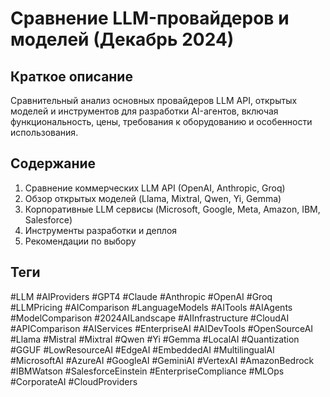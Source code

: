 # Сравнение LLM-провайдеров и моделей (Декабрь 2024)

## Краткое описание
Сравнительный анализ основных провайдеров LLM API, открытых моделей и инструментов для разработки AI-агентов, включая функциональность, цены, требования к оборудованию и особенности использования.

## Содержание
1. Сравнение коммерческих LLM API (OpenAI, Anthropic, Groq)
2. Обзор открытых моделей (Llama, Mixtral, Qwen, Yi, Gemma)
3. Корпоративные LLM сервисы (Microsoft, Google, Meta, Amazon, IBM, Salesforce)
4. Инструменты разработки и деплоя
5. Рекомендации по выбору

## Теги
#LLM #AIProviders #GPT4 #Claude #Anthropic #OpenAI #Groq #LLMPricing #AIComparison #LanguageModels #AITools #AIAgents #ModelComparison #2024AILandscape #AIInfrastructure #CloudAI #APIComparison #AIServices #EnterpriseAI #AIDevTools #OpenSourceAI #Llama #Mistral #Mixtral #Qwen #Yi #Gemma #LocalAI #Quantization #GGUF #LowResourceAI #EdgeAI #EmbeddedAI #MultilingualAI #MicrosoftAI #AzureAI #GoogleAI #GeminiAI #VertexAI #AmazonBedrock #IBMWatson #SalesforceEinstein #EnterpriseCompliance #MLOps #CorporateAI #CloudProviders